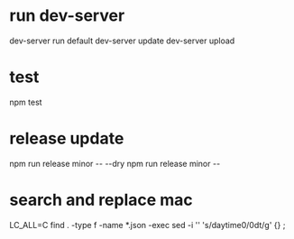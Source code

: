 # run dev-server

dev-server run default
dev-server update
dev-server upload

# test

npm test

# release update

npm run release minor -- --dry
npm run release minor --

# search and replace mac

LC_ALL=C find . -type f -name *.json -exec sed -i '' 's/daytime0/0dt/g' {} \;
